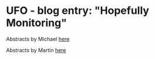 # UFO - blog entry: "Hopefully Monitoring"

Abstracts by Michael [here](https://github.com/KLMM-LSD/UFO-blog-entry-Michael-Martin/blob/master/Abstracts/michael.md)

Abstracts by Martin [here](https://github.com/KLMM-LSD/UFO-blog-entry-Michael-Martin/blob/master/Abstracts/martin.md)
